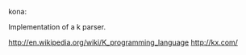 kona: 

Implementation of a k parser.

http://en.wikipedia.org/wiki/K_programming_language
http://kx.com/
